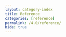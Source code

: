 ```yaml
---
layout: category-index
title: Reference
categories: [reference]
permalink: /4.0/reference/
hide: true
---
```

